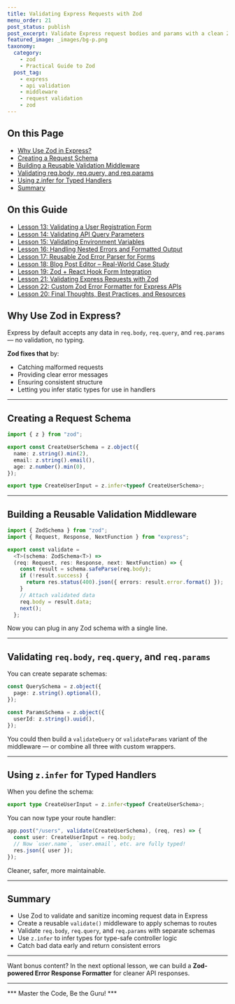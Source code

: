```yaml
---
title: Validating Express Requests with Zod
menu_order: 21
post_status: publish
post_excerpt: Validate Express request bodies and params with a clean Zod middleware setup.
featured_image: _images/bg-p.png
taxonomy:
  category:
    - zod
    - Practical Guide to Zod
  post_tag:
    - express
    - api validation
    - middleware
    - request validation
    - zod
---
```


<div class="toc" markdown="1">

<div class="otp" markdown="1">

## On this Page

- [Why Use Zod in Express?](#why-use-zod-in-express)
- [Creating a Request Schema](#creating-a-request-schema)
- [Building a Reusable Validation Middleware](#building-a-reusable-validation-middleware)
- [Validating req.body, req.query, and req.params](#validating-reqbody-reqquery-and-reqparams)
- [Using z.infer for Typed Handlers](#using-zinfer-for-typed-handlers)
- [Summary](#summary)

</div>

</div>

<div class="otg" markdown="1">

## On this Guide
- [Lesson 13: Validating a User Registration Form](./lesson-13-validating-a-user-registration-form)
- [Lesson 14: Validating API Query Parameters](./lesson14-validating-api-query-parameters)
- [Lesson 15: Validating Environment Variables](./lesson-15-validating-environment-variables)
- [Lesson 16: Handling Nested Errors and Formatted Output](./lesson-16-handling-nested-errors-and-formatted-output)
- [Lesson 17: Reusable Zod Error Parser for Forms](./lesson-17-reusable-zod-error-parser-for-forms)
- [Lesson 18: Blog Post Editor – Real-World Case Study](./lesson-18-blog-post-editor-real-world-case)
- [Lesson 19: Zod + React Hook Form Integration](./lesson-19-zod-react-hook-form-integration)
- [Lesson 21: Validating Express Requests with Zod](./lesson20-validating-express-requests-with-zod)
- [Lesson 22: Custom Zod Error Formatter for Express APIs](./lesson-21-custom-zod-error-formatter-for-express)
- [Lesson 20: Final Thoughts, Best Practices, and Resources](./lesson-22-final-thoughts-best-practices-and-resources)

</div>

<div class="guru-main" markdown="1">

## Why Use Zod in Express?

Express by default accepts any data in `req.body`, `req.query`, and `req.params` — no validation, no typing.

**Zod fixes that** by:
- Catching malformed requests
- Providing clear error messages
- Ensuring consistent structure
- Letting you infer static types for use in handlers

---

## Creating a Request Schema

```ts
import { z } from "zod";

export const CreateUserSchema = z.object({
  name: z.string().min(2),
  email: z.string().email(),
  age: z.number().min(0),
});

export type CreateUserInput = z.infer<typeof CreateUserSchema>;
```

---

## Building a Reusable Validation Middleware

```ts
import { ZodSchema } from "zod";
import { Request, Response, NextFunction } from "express";

export const validate =
  <T>(schema: ZodSchema<T>) =>
  (req: Request, res: Response, next: NextFunction) => {
    const result = schema.safeParse(req.body);
    if (!result.success) {
      return res.status(400).json({ errors: result.error.format() });
    }
    // Attach validated data
    req.body = result.data;
    next();
  };
```

Now you can plug in any Zod schema with a single line.

---

## Validating `req.body`, `req.query`, and `req.params`

You can create separate schemas:

```ts
const QuerySchema = z.object({
  page: z.string().optional(),
});

const ParamsSchema = z.object({
  userId: z.string().uuid(),
});
```

You could then build a `validateQuery` or `validateParams` variant of the middleware — or combine all three with custom wrappers.

---

## Using `z.infer` for Typed Handlers

When you define the schema:

```ts
export type CreateUserInput = z.infer<typeof CreateUserSchema>;
```

You can now type your route handler:

```ts
app.post("/users", validate(CreateUserSchema), (req, res) => {
  const user: CreateUserInput = req.body;
  // Now `user.name`, `user.email`, etc. are fully typed!
  res.json({ user });
});
```

Cleaner, safer, more maintainable.

---

## Summary

- Use Zod to validate and sanitize incoming request data in Express
- Create a reusable `validate()` middleware to apply schemas to routes
- Validate `req.body`, `req.query`, and `req.params` with separate schemas
- Use `z.infer` to infer types for type-safe controller logic
- Catch bad data early and return consistent errors

---

Want bonus content? In the next optional lesson, we can build a **Zod-powered Error Response Formatter** for cleaner API responses.

---

*** Master the Code, Be the Guru! ***

</div>
